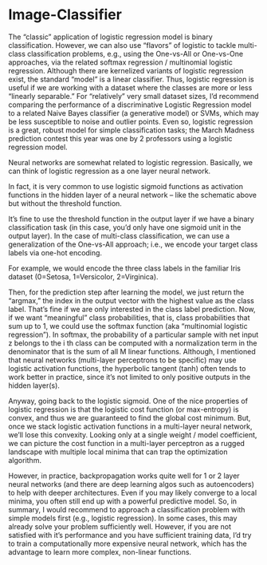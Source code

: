 # Image-Classifier

The “classic” application of logistic regression model is binary classification. However, we can also use “flavors” of logistic to tackle multi-class classification problems, e.g., using the One-vs-All or One-vs-One approaches, via the related softmax regression / multinomial logistic regression. Although there are kernelized variants of logistic regression exist, the standard “model” is a linear classifier. Thus, logistic regression is useful if we are working with a dataset where the classes are more or less “linearly separable.” For “relatively” very small dataset sizes, I’d recommend comparing the performance of a discriminative Logistic Regression model to a related Naive Bayes classifier (a generative model) or SVMs, which may be less susceptible to noise and outlier points. Even so, logistic regression is a great, robust model for simple classification tasks; the March Madness prediction contest this year was one by 2 professors using a logistic regression model.

Neural networks are somewhat related to logistic regression. Basically, we can think of logistic regression as a one layer neural network.

In fact, it is very common to use logistic sigmoid functions as activation functions in the hidden layer of a neural network – like the schematic above but without the threshold function.

It’s fine to use the threshold function in the output layer if we have a binary classification task (in this case, you’d only have one sigmoid unit in the output layer). In the case of multi-class classification, we can use a generalization of the One-vs-All approach; i.e., we encode your target class labels via one-hot encoding.

For example, we would encode the three class labels in the familiar Iris dataset (0=Setosa, 1=Versicolor, 2=Virginica).

Then, for the prediction step after learning the model, we just return the “argmax,” the index in the output vector with the highest value as the class label. That’s fine if we are only interested in the class label prediction. Now, if we want “meaningful” class probabilities, that is, class probabilities that sum up to 1, we could use the softmax function (aka “multinomial logistic regression”). In softmax, the probability of a particular sample with net input z belongs to the i th class can be computed with a normalization term in the denominator that is the sum of all M linear functions. Although, I mentioned that neural networks (multi-layer perceptrons to be specific) may use logistic activation functions, the hyperbolic tangent (tanh) often tends to work better in practice, since it’s not limited to only positive outputs in the hidden layer(s).

Anyway, going back to the logistic sigmoid. One of the nice properties of logistic regression is that the logistic cost function (or max-entropy) is convex, and thus we are guaranteed to find the global cost minimum. But, once we stack logistic activation functions in a multi-layer neural network, we’ll lose this convexity. Looking only at a single weight / model coefficient, we can picture the cost function in a multi-layer perceptron as a rugged landscape with multiple local minima that can trap the optimization algorithm.

However, in practice, backpropagation works quite well for 1 or 2 layer neural networks (and there are deep learning algos such as autoencoders) to help with deeper architectures. Even if you may likely converge to a local minima, you often still end up with a powerful predictive model. So, in summary, I would recommend to approach a classification problem with simple models first (e.g., logistic regression). In some cases, this may already solve your problem sufficiently well. However, if you are not satisfied with it’s performance and you have sufficient training data, I’d try to train a computationally more expensive neural network, which has the advantage to learn more complex, non-linear functions.
